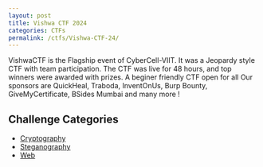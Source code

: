 ```yaml
---
layout: post
title: Vishwa CTF 2024
categories: CTFs
permalink: /ctfs/Vishwa-CTF-24/
---
```


VishwaCTF is the Flagship event of CyberCell-VIIT. It was a Jeopardy style CTF with team participation.
The CTF was live for 48 hours, and top winners were awarded with prizes. A beginer friendly CTF open for all
Our sponsors are QuickHeal, Traboda, InventOnUs, Burp Bounty, GiveMyCertificate, BSides Mumbai and many more !

## Challenge Categories
- [Cryptography](./Cryptography)
- [Steganography](./steganography)
- [Web](./web)
